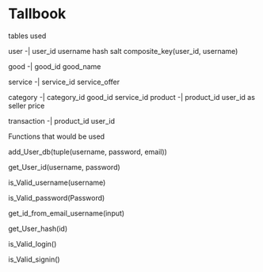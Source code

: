 # Tallbook

tables used

user -|
       user_id
       username
       hash
       salt
       composite_key(user_id, username)

good -|
       good_id
       good_name

service -|
          service_id
          service_offer

category -|
           category_id
           good_id
           service_id
product -|
          product_id
          user_id as seller
          price

transaction -|
              product_id
              user_id

Functions that would be used

add_User_db(tuple(username, password, email))

get_User_id(username, password)

is_Valid_username(username)

is_Valid_password(Password)

get_id_from_email_username(input)

get_User_hash(id)

is_Valid_login()

is_Valid_signin()

